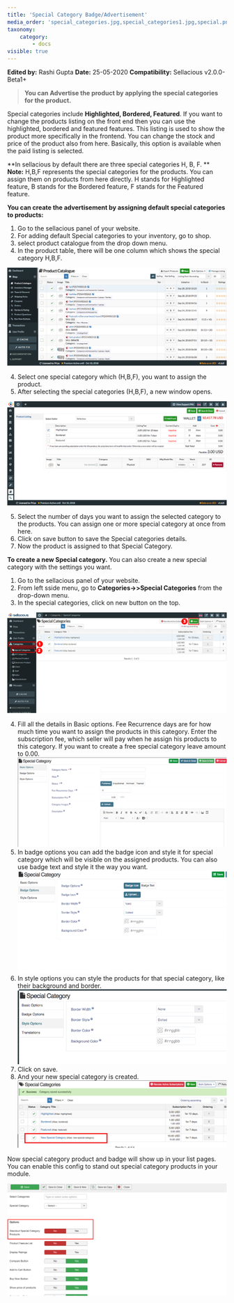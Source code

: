 ```yaml
---
title: 'Special Category Badge/Advertisement'
media_order: 'special_categories.jpg,special_categories1.jpg,special.png,special1.png,Screen Shot 2020-05-25 at 12.17.56 PM.png,Screen Shot 2020-05-25 at 12.18.02 PM.png,Screen Shot 2020-05-25 at 12.18.18 PM.png,screenshot-localhost-2020.05.25-12_26_33.png,Screen Shot 2020-05-28 at 6.19.35 PM.png'
taxonomy:
    category:
        - docs
visible: true
---
```


**Edited by:** Rashi Gupta
**Date:** 25-05-2020
**Compatibility:** Sellacious v2.0.0-Beta1+

> **You can Advertise the product by applying the special categories for the product.**

Special categories include **Highlighted, Bordered, Featured**. If you want to change the products listing on the front end then you can use the highlighted, bordered and featured features. This listing is used to show the product more specifically in the frontend. You can change the stock and price of the product also from here. Basically, this option is available when the paid listing is selected.

**In sellacious by default there are three special categories H, B, F.
**
**Note:** H,B,F represents the special categories for the products. You can assign them on products from here directly.
H stands for Highlighted feature, B stands for the Bordered feature, F stands for the Featured feature.

**You can create the advertisement by assigning default special categories to products:**

1. Go to the sellacious panel of your website.
2. For adding default Special categories to your inventory, go to shop.
3. select product catalogue from the drop down menu.
4. In the product table, there will be one column which shows the special category H,B,F.

![](special.png)

4. Select one special category which (H,B,F), you want to assign the product.
5. After selecting the special categories (H,B,F), a new window opens.

![](special1.png)

5. Select the number of days you want to assign the selected category to the products. You can assign one or more special category at once from here.
6. Click on save button to save the Special categories details.
7. Now the product is assigned to that Special Category.

**To create a new Special category.**
You can also create a new special category with the settings you want.

1. Go to the sellacious panel of your website.
2. From left sside menu, go to **Categories->>Special Categories** from the drop-down menu.
3. In the special categories, click on new button on the top.

![](special_categories.jpg)

4. Fill all the details in Basic options. Fee Recurrence days are for how much time you want to assign the products in this category. Enter the subscription fee, which seller will pay when he assign his products to this category. If you want to create a free special category leave amount to 0.00.
![](Screen%20Shot%202020-05-25%20at%2012.17.56%20PM.png)
5. In badge options you can add the badge icon and style it for special category which will be visible on the assigned products. You can also use badge text and style it the way you want.
![](Screen%20Shot%202020-05-25%20at%2012.18.02%20PM.png)
6. In style options you can style the products for that special category, like their background and border.
![](Screen%20Shot%202020-05-28%20at%206.19.35%20PM.png)
7. Click on save.
8. And your new special category is created.
![](screenshot-localhost-2020.05.25-12_26_33.png)

Now special category product and badge will show up in your list pages. You can enable this config to stand out special category products in your module.

![](Screenshot%202020-06-05%20at%2010.30.26%20AM.png)